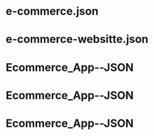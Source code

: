 # e-commerce.json
# e-commerce-websitte.json
# Ecommerce_App--JSON
# Ecommerce_App--JSON
# Ecommerce_App--JSON
